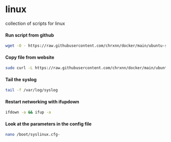 # linux
collection of scripts for linux

#### Run script from github

```sh
wget -O - https://raw.githubusercontent.com/chrxnn/docker/main/ubuntu-setup/create-folders.sh | bash
```

#### Copy file from website

```sh
sudo curl -L https://raw.githubusercontent.com/chrxnn/docker/main/ubuntu-setup/create-folders.sh -o ~/scripts/create-folders.sh
```

#### Tail the syslog

```sh
tail -f /var/log/syslog
```

#### Restart networking with ifupdown

```sh
ifdown -a && ifup -a
```

#### Look at the parameters in the config file

```sh
nano /boot/syslinux.cfg-
```
